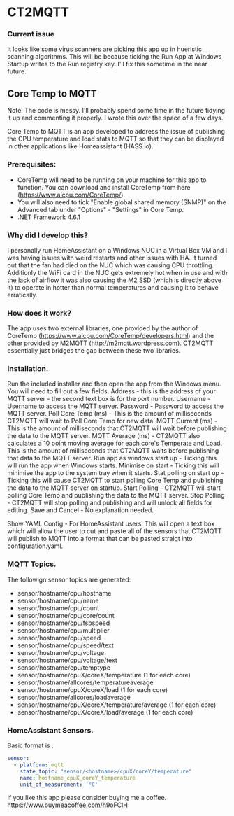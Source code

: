 # CT2MQTT

### Current issue
It looks like some virus scanners are picking this app up in hueristic scanning algorithms.  This will be because ticking the Run App at Windows Startup writes to the Run registry key.  I'll fix this sometime in the near future.

## Core Temp to MQTT
Note: The code is messy. I'll probably spend some time in the future tidying it up and commenting it properly.  I wrote this over the space of a few days.

Core Temp to MQTT is an app developed to address the issue of publishing the CPU temperature and load stats to MQTT so that they can be displayed in other applications like Homeassistant (HASS.io).

### Prerequisites:
- CoreTemp will need to be running on your machine for this app to function. You can download and install CoreTemp from here 
  (https://www.alcpu.com/CoreTemp/).  
- You will also need to tick "Enable global shared memory (SNMP)" on the Advanced tab under "Options" - "Settings" in Core Temp.
- .NET Framework  4.6.1

### Why did I develop this? 
I personally run HomeAssistant on a Windows NUC in a Virtual Box VM and I was having issues with weird restarts and other issues with HA.
It turned out that the fan had died on the NUC which was causing CPU throttling. Additionly the WiFi card in the NUC gets extremely hot when in use and with the lack of airflow it was also causing the M2 SSD (which is directly above it) to operate in hotter than normal temperatures and causing it to behave erratically.

### How does it work?
The app uses two external libraries, one provided by the author of CoreTemp (https://www.alcpu.com/CoreTemp/developers.html) and the other provided by M2MQTT (http://m2mqtt.wordpress.com).
CT2MQTT essentially just bridges the gap between these two libraries.

### Installation.
Run the included installer and then open the app from the Windows menu.
You will need to fill out a few fields.
Address                     - this is the address of your MQTT server -  the second text box is for the port number.
Username                    - Username to access the MQTT server.
Password                    - Password to access the MQTT server.
Poll Core Temp (ms)         - This is the amount of milliseconds CT2MQTT will wait to Poll Core Temp for new data.
MQTT Current (ms)           - This is the amount of milliseconds that CT2MQTT will wait before publishing the data to the MQTT server.
MQTT Average (ms)           - CT2MQTT also calculates a 10 point moving average for each core's Temperate and Load.   This is the amount                               of milliseconds that CT2MQTT waits before publishing that data to the MQTT server.
Run app as windows start up - Ticking this will run the app when Windows starts.
Minimise on start           - Ticking this will minimise the app to the system tray when it starts.
Stat polling on start up    - Ticking this will cause CT2MQTT to start polling Core Temp and publishing the data to the MQTT 
                              server on startup.
Start Polling               - CT2MQTT will start polling Core Temp and publishing the data to the MQTT server.
Stop Polling                - CT2MQTT will stop polling and publishing and will unlock all fields for editing.
Save and Cancel             - No explanation needed. 

Show YAML Config            - For HomeAssistant users.  This will open a text box which will allow the user to cut and paste all of the 
                              sensors that CT2MQTT will publish to MQTT into a format that can be pasted straigt into configuration.yaml.

### MQTT Topics.
The followign sensor topics are generated:
 - sensor/hostname/cpu/hostname
 - sensor/hostname/cpu/name
 - sensor/hostname/cpu/count
 - sensor/hostname/cpu/core/count
 - sensor/hostname/cpu/fsbspeed
 - sensor/hostname/cpu/multiplier
 - sensor/hostname/cpu/speed
 - sensor/hostname/cpu/speed/text
 - sensor/hostname/cpu/voltage
 - sensor/hostname/cpu/voltage/text
 - sensor/hostname/cpu/temptype
 - sensor/hostname/cpuX/coreX/temperature (1 for each core)
 - sensor/hostname/allcores/temperatureaverage
 - sensor/hostname/cpuX/coreX/load (1 for each core)
 - sensor/hostname/allcores/loadaverage 
 - sensor/hostname/cpuX/coreX/temperature/average (1 for each core)
 - sensor/hostname/cpuX/coreX/load/average (1 for each core)

### HomeAssistant Sensors.

Basic format is :

```yaml
sensor:
  - platform: mqtt
    state_topic: "sensor/<hostname>/cpuX/coreY/temperature"
    name: hostname_cpuX_coreY_temperature
    unit_of_measurement: '°C'
```

If you like this app please consider buying me a coffee.  
https://www.buymeacoffee.com/h9oFClH

